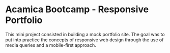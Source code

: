 # Acamica Bootcamp - Responsive Portfolio
This mini project consisted in building a mock portfolio site. The goal was to put into practice the concepts of responsive web design through the use of media queries and a mobile-first approach.
